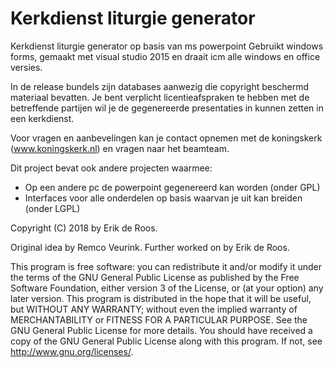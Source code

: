 # Kerkdienst liturgie generator
Kerkdienst liturgie generator op basis van ms powerpoint 
Gebruikt windows forms, gemaakt met visual studio 2015 en draait icm alle windows en office versies.

In de release bundels zijn databases aanwezig die copyright beschermd materiaal bevatten.
Je bent verplicht licentieafspraken te hebben met de betreffende partijen wil je de gegenereerde presentaties in kunnen zetten in een kerkdienst.

Voor vragen en aanbevelingen kan je contact opnemen met de koningskerk (www.koningskerk.nl) en vragen naar het beamteam.

Dit project bevat ook andere projecten waarmee:
* Op een andere pc de powerpoint gegenereerd kan worden (onder GPL)
* Interfaces voor alle onderdelen op basis waarvan je uit kan breiden (onder LGPL)

Copyright (C) 2018 by Erik de Roos.

Original idea by Remco Veurink. Further worked on by Erik de Roos.

This program is free software: you can redistribute it and/or modify it under the terms of the GNU General Public License as published by the Free Software Foundation, either version 3 of the License, or (at your option) any later version.
This program is distributed in the hope that it will be useful, but WITHOUT ANY WARRANTY; without even the implied warranty of MERCHANTABILITY or FITNESS FOR A PARTICULAR PURPOSE.  See the GNU General Public License for more details.
You should have received a copy of the GNU General Public License along with this program.  If not, see <http://www.gnu.org/licenses/>.
